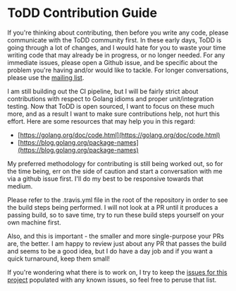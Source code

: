 ToDD Contribution Guide
====

If you're thinking about contributing, then before you write any code, please communicate with the ToDD community first. In these early days, ToDD is going through a lot of changes, and I would hate for you to waste your time writing code that may already be in progress, or no longer needed. For any immediate issues, please open a Github issue, and be specific about the problem you're having and/or would like to tackle. For longer conversations, please use the [mailing list](https://groups.google.com/forum/#!forum/todd-dev).

I am still building out the CI pipeline, but I will be fairly strict about contributions with respect to Golang idioms and proper unit/integration testing. Now that ToDD is open sourced, I want to focus on these much more, and as a result I want to make sure contributions help, not hurt this effort. Here are some resources that may help you in this regard:

- [https://golang.org/doc/code.html](https://golang.org/doc/code.html)
- [https://blog.golang.org/package-names](https://blog.golang.org/package-names)

My preferred methodology for contributing is still being worked out, so for the time being, err on the side of caution and start a conversation with me via a github issue first. I'll do my best to be responsive towards that medium.

Please refer to the .travis.yml file in the root of the repository in order to see the build steps being performed. I will not look at a PR until it produces a passing build, so to save time, try to run these build steps yourself on your own machine first.

Also, and this is important - the smaller and more single-purpose your PRs are, the better. I am happy to review just about any PR that passes the build and seems to be a good idea, but I do have a day job and if you want a quick turnaround, keep them small!

If you're wondering what there is to work on, I try to keep the [issues for this project](https://github.com/Mierdin/todd/issues) populated with any known issues, so feel free to peruse that list.
